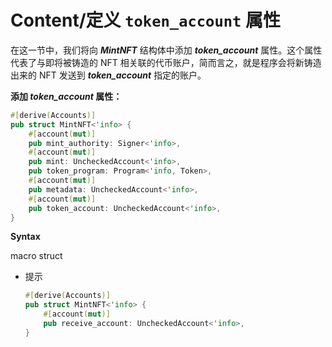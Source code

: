 # Content/**定义 `token_account` 属性**

在这一节中，我们将向 ***MintNFT*** 结构体中添加 ***token_account*** 属性。这个属性代表了与即将被铸造的 NFT 相关联的代币账户，简而言之，就是程序会将新铸造出来的 NFT 发送到 ***token_account*** 指定的账户。

**添加 *token_account* 属性：**

```rust
#[derive(Accounts)]
pub struct MintNFT<'info> {
    #[account(mut)]
    pub mint_authority: Signer<'info>,
    #[account(mut)]
    pub mint: UncheckedAccount<'info>,
    pub token_program: Program<'info, Token>,
    #[account(mut)]
    pub metadata: UncheckedAccount<'info>,
    #[account(mut)]
    pub token_account: UncheckedAccount<'info>,
}
```

**Syntax** 

macro struct

- 提示
    
    ```rust
    #[derive(Accounts)]
    pub struct MintNFT<'info> {
        #[account(mut)]
        pub receive_account: UncheckedAccount<'info>,
    }
    ```